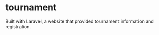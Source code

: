 tournament
==========

Built with Laravel, a website that provided tournament information and registration. 
